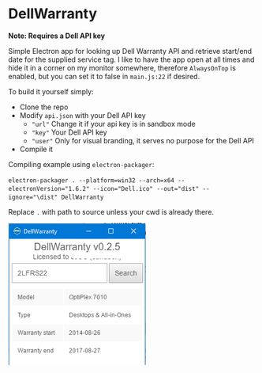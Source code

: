# DellWarranty

**Note: Requires a Dell API key**

Simple Electron app for looking up Dell Warranty API and retrieve start/end date for the supplied service tag. I like to have the app open at all times and hide it in a corner on my monitor somewhere, therefore `AlwaysOnTop` is enabled, but you can set it to false in `main.js:22` if desired.



To build it yourself simply:

- Clone the repo
- Modify `api.json` with your Dell API key 
  - `"url"` Change it if your api key is in sandbox mode
  - `"key"` Your Dell API key
  - `"user"` Only for visual branding, it serves no purpose for the Dell API
- Compile it 



Compiling example using `electron-packager`:

`electron-packager . --platform=win32 --arch=x64 --electronVersion="1.6.2" --icon="Dell.ico" --out="dist" --ignore="\dist" DellWarranty` 

Replace `.` with path to source unless your cwd is already there.



![Screenshot GUI](DellWarrantyv0.2.5.png)

